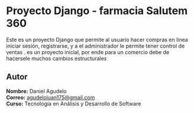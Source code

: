 # Proyecto Django - farmacia Salutem 360
Este es un proyecto Django que permite al usuario hacer compras en linea iniciar sesión, registrarse, y a el administrador le permite tener control de ventas .
es un proyecto inicial, por ende para un comercio debe de hacersele muchos cambios estructurales 


## Autor
**Nombre:** Daniel Agudelo  
**Correo:** agudelojuan175@gmail.com  
**Curso:** Tecnología en Análisis y Desarrollo de Software
